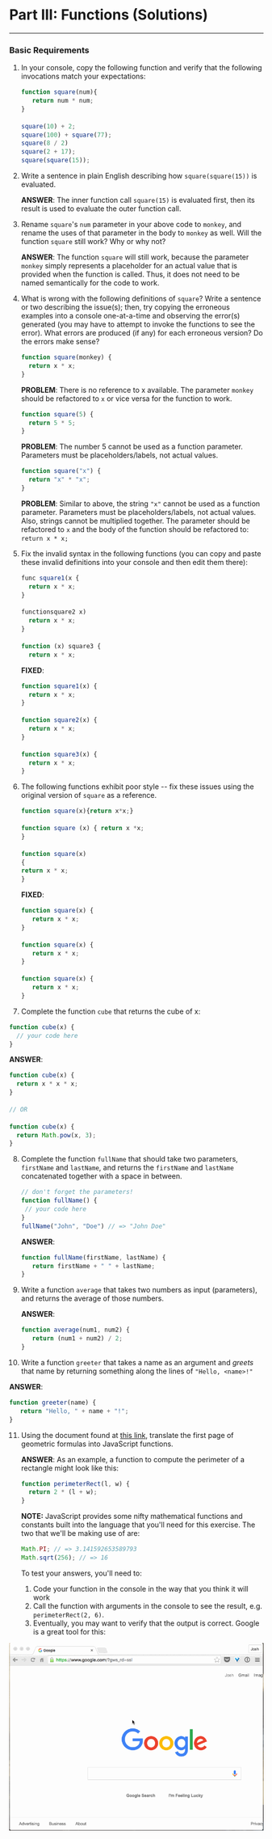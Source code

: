 # Part III: Functions (Solutions)

***

### Basic Requirements

1. In your console, copy the following function and verify
   that the following invocations match your expectations:

   ```js
   function square(num){
      return num * num;
   }

   square(10) + 2;
   square(100) + square(77);
   square(8 / 2)
   square(2 + 17);
   square(square(15));
   ```

2. Write a sentence in plain English describing how `square(square(15))` is
   evaluated.

   **ANSWER**: The inner function call `square(15)` is evaluated first, then its result is used to evaluate the outer function call.

3. Rename `square`'s `num` parameter in your above code to `monkey`, and
   rename the uses of that parameter in the body to `monkey` as well. Will the
   function `square` still work? Why or why not?

   **ANSWER**: The function `square` will still work, because the parameter `monkey` simply represents a placeholder for an actual value that is provided when the function is called. Thus, it does not need to be named semantically for the code to work.

4. What is wrong with the following definitions of `square`? Write a sentence or
   two describing the issue(s); then, try copying the erroneous examples into a
   console one-at-a-time and observing the error(s) generated (you may have to
   attempt to invoke the functions to see the error). What errors are produced
   (if any) for each erroneous version? Do the errors make sense?

   ```js
   function square(monkey) {
     return x * x;
   }
   ```

   **PROBLEM**: There is no reference to x available. The parameter `monkey` should be refactored to `x` or vice versa for the function to work.

   ```js
   function square(5) {
     return 5 * 5;
   }
   ```

   **PROBLEM**: The number 5 cannot be used as a function parameter. Parameters must be placeholders/labels, not actual values.

   ```js
   function square("x") {
     return "x" * "x";
   }
   ```

   **PROBLEM**: Similar to above, the string `"x"` cannot be used as a function parameter. Parameters must be placeholders/labels, not actual values. Also, strings cannot be multiplied together. The parameter should be refactored to `x` and the body of the function should be refactored to: `return x * x;`

5. Fix the invalid syntax in the following functions (you can copy and paste these
   invalid definitions into your console and then edit them there):

   ```js
   func square1(x {
     return x * x;
   }

   functionsquare2 x)
     return x * x;
   }

   function (x) square3 {
     return x * x;
   ```

   **FIXED**:
   ```js
   function square1(x) {
     return x * x;
   }

   function square2(x) {
     return x * x;
   }

   function square3(x) {
     return x * x;
   }

6. The following functions exhibit poor style -- fix these issues using the
   original version of `square` as a reference.

   ```js
   function square(x){return x*x;}

   function square (x) { return x *x;
   }

   function square(x)
   {
   return x * x;
   }
   ```

   **FIXED**:
   ```js
   function square(x) {
      return x * x;
   }

   function square(x) {
      return x * x;
   }

   function square(x) {
      return x * x;
   }
   ```

7. Complete the function `cube` that returns the cube of x:

  ```js
  function cube(x) {
    // your code here
  }
  ```

  **ANSWER**:
  ```js
  function cube(x) {
    return x * x * x;
  }

  // OR

  function cube(x) {
    return Math.pow(x, 3);
  }
  ```

8. Complete the function `fullName` that should take two parameters, `firstName`
   and `lastName`, and returns the `firstName` and `lastName` concatenated
   together with a space in between.

   ```js
   // don't forget the parameters!
   function fullName() {
    // your code here
   }
   fullName("John", "Doe") // => "John Doe"
   ```

   **ANSWER**:
   ```js
   function fullName(firstName, lastName) {
      return firstName + " " + lastName;
   }
   ```

9. Write a function `average` that takes two numbers as input (parameters), and
   returns the average of those numbers.

   **ANSWER**:
   ```js
   function average(num1, num2) {
      return (num1 + num2) / 2;
   }

10. Write a function `greeter` that takes a name as an argument and *greets*
    that name by returning something along the lines of `"Hello, <name>!"`

  **ANSWER**:
   ```js
   function greeter(name) {
      return "Hello, " + name + "!";
   }
   ```

11. Using the document found at <a href="http://www.gbcnv.edu/documents/ASC/docs/00000005.pdf" target="_blank">this link</a>, translate the first page of geometric
    formulas into JavaScript functions.

    **ANSWER**: As an example, a function to compute the perimeter of a rectangle might look
    like this:

    ```js
    function perimeterRect(l, w) {
      return 2 * (l + w);
    }
    ```

    **NOTE:** JavaScript provides some nifty mathematical functions and
    constants built into the language that you'll need for this exercise. The
    two that we'll be making use of are:

    ```js
    Math.PI; // => 3.141592653589793
    Math.sqrt(256); // => 16
    ```

    To test your answers, you'll need to:

    1. Code your function in the console in the way that you think it will work
    2. Call the function with arguments in the console to see the result, e.g.
      `perimeterRect(2, 6)`.
    3. Eventually, you may want to verify that the output is correct. Google is a
       great tool for this:


![google geometry answer](google-geometry-answer.gif)
